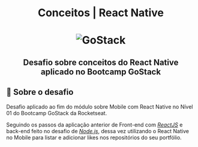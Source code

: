 <h1 align="center">
    Conceitos | React Native
</h1>

<h1 align="center">
    <img alt="GoStack" src="https://storage.googleapis.com/golden-wind/bootcamp-gostack/header-desafios-new.png" />
</h1>

<h2 align="center">
    Desafio sobre conceitos do React Native aplicado no Bootcamp GoStack
</h2>

## :rocket: Sobre o desafio
Desafio aplicado ao fim do módulo sobre Mobile com React Native no Nível 01 do Bootcamp GoStack da Rocketseat.

Seguindo os passos da aplicação anterior de Front-end com *[ReactJS](https://github.com/bs-matheus/conceitos-reactjs)* e back-end feito no desafio de *[Node.js](https://github.com/bs-matheus/conceitos-nodejs)*, dessa vez utilizando o React Native no Mobile para listar e adicionar likes nos repositórios do seu portfólio.
